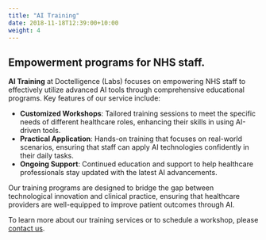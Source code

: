 ```yaml
---
title: "AI Training"
date: 2018-11-18T12:39:00+10:00
weight: 4
---
```


## Empowerment programs for NHS staff.

**AI Training** at Doctelligence (Labs) focuses on empowering NHS staff to effectively utilize advanced AI tools through comprehensive educational programs. Key features of our service include:

- **Customized Workshops**: Tailored training sessions to meet the specific needs of different healthcare roles, enhancing their skills in using AI-driven tools.
- **Practical Application**: Hands-on training that focuses on real-world scenarios, ensuring that staff can apply AI technologies confidently in their daily tasks.
- **Ongoing Support**: Continued education and support to help healthcare professionals stay updated with the latest AI advancements.

Our training programs are designed to bridge the gap between technological innovation and clinical practice, ensuring that healthcare providers are well-equipped to improve patient outcomes through AI.

To learn more about our training services or to schedule a workshop, please [contact us](mailto:your-email@doctelligence.com).
